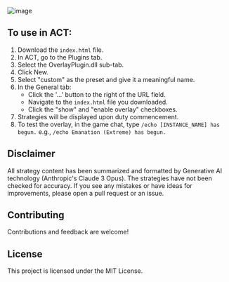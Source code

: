 ![image](https://github.com/Cheffromspace/InstanceStrategyOverlay/assets/21370528/7b5e5129-106b-452d-813d-383dd1acba04)

## To use in ACT:

1. Download the `index.html` file.
2. In ACT, go to the Plugins tab.
3. Select the OverlayPlugin.dll sub-tab.
4. Click New.
5. Select "custom" as the preset and give it a meaningful name.
6. In the General tab:
   - Click the '...' button to the right of the URL field.
   - Navigate to the `index.html` file you downloaded.
   - Click the "show" and "enable overlay" checkboxes.
7. Strategies will be displayed upon duty commencement.
8. To test the overlay, in the game chat, type `/echo [INSTANCE_NAME] has begun.` e.g., `/echo Emanation (Extreme) has begun.`

## Disclaimer

All strategy content has been summarized and formatted by Generative AI technology (Anthropic's Claude 3 Opus). The strategies have not been checked for accuracy. If you see any mistakes or have ideas for improvements, please open a pull request or an issue.

## Contributing

Contributions and feedback are welcome!

## License

This project is licensed under the MIT License.
